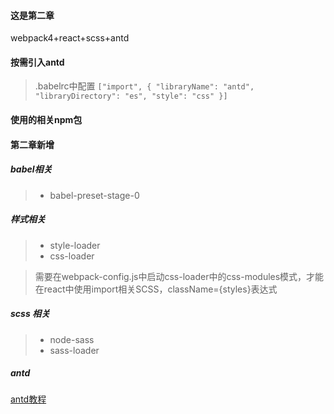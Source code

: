 #### 这是第二章

webpack4+react+scss+antd

#### 按需引入antd

> .babelrc中配置 
`["import", {
      "libraryName": "antd",
      "libraryDirectory": "es",
      "style": "css"
    }]`
	
#### 使用的相关npm包

#### 第二章新增

##### babel相关

> - babel-preset-stage-0

##### 样式相关

> - style-loader
> - css-loader  

> 需要在webpack-config.js中启动css-loader中的css-modules模式，才能在react中使用import相关SCSS，className={styles}表达式

##### scss 相关

> - node-sass 
> - sass-loader


##### antd 
[antd教程](https://ant.design/docs/react/getting-started-cn)
